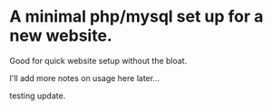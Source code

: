 
# A minimal php/mysql set up for a new website. 

Good for quick website setup without the bloat.

I'll add more notes on usage here later...

testing update.


